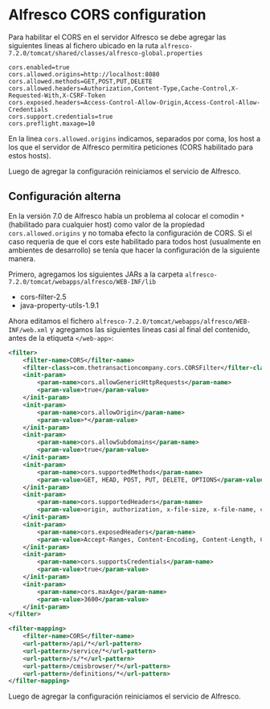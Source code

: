 # Alfresco CORS configuration

Para habilitar el CORS en el servidor Alfresco se debe agregar las siguientes lineas al fichero ubicado en la ruta `alfresco-7.2.0/tomcat/shared/classes/alfresco-global.properties`

```properties
cors.enabled=true
cors.allowed.origins=http://localhost:8080
cors.allowed.methods=GET,POST,PUT,DELETE
cors.allowed.headers=Authorization,Content-Type,Cache-Control,X-Requested-With,X-CSRF-Token
cors.exposed.headers=Access-Control-Allow-Origin,Access-Control-Allow-Credentials
cors.support.credentials=true
cors.preflight.maxage=10
```
En la linea `cors.allowed.origins` indicamos, separados por coma, los host a los que el servidor de Alfresco permitira peticiones (CORS habilitado para estos hosts).

Luego de agregar la configuración reiniciamos el servicio de Alfresco.

## Configuración alterna

En la versión 7.0 de Alfresco había un problema al colocar el comodin `*` (habilitado para cualquier host) como valor de la propiedad `cors.allowed.origins` y no tomaba efecto la configuración de CORS. Si el caso requeria de que el cors este habilitado para todos host (usualmente en ambientes de desarrollo) se tenía que hacer la configuración de la siguiente manera.

Primero, agregamos los siguientes JARs a la carpeta `alfresco-7.2.0/tomcat/webapps/alfresco/WEB-INF/lib`

- cors-filter-2.5
- java-property-utils-1.9.1

Ahora editamos el fichero `alfresco-7.2.0/tomcat/webapps/alfresco/WEB-INF/web.xml` y agregamos las siguientes lineas casi al final del contenido, antes de la etiqueta `</web-app>`:

```xml
<filter>
	<filter-name>CORS</filter-name>
	<filter-class>com.thetransactioncompany.cors.CORSFilter</filter-class>
	<init-param>
		<param-name>cors.allowGenericHttpRequests</param-name>
		<param-value>true</param-value>
	</init-param>
	<init-param>
		<param-name>cors.allowOrigin</param-name>
		<param-value>*</param-value>
	</init-param>
	<init-param>
		<param-name>cors.allowSubdomains</param-name>
		<param-value>true</param-value>
	</init-param>
	<init-param>
		<param-name>cors.supportedMethods</param-name>
		<param-value>GET, HEAD, POST, PUT, DELETE, OPTIONS</param-value>
	</init-param>
	<init-param>
		<param-name>cors.supportedHeaders</param-name>
		<param-value>origin, authorization, x-file-size, x-file-name, content-type, accept, x-file-type, range</param-value>
	</init-param>
	<init-param>
		<param-name>cors.exposedHeaders</param-name>
		<param-value>Accept-Ranges, Content-Encoding, Content-Length, Content-Range</param-value>
	</init-param>
	<init-param>
		<param-name>cors.supportsCredentials</param-name>
		<param-value>true</param-value>
	</init-param>
	<init-param>
		<param-name>cors.maxAge</param-name>
		<param-value>3600</param-value>
	</init-param>
</filter>

<filter-mapping>
	<filter-name>CORS</filter-name>
	<url-pattern>/api/*</url-pattern>
	<url-pattern>/service/*</url-pattern>
	<url-pattern>/s/*</url-pattern>
	<url-pattern>/cmisbrowser/*</url-pattern>
	<url-pattern>/definitions/*</url-pattern>
</filter-mapping>
```

Luego de agregar la configuración reiniciamos el servicio de Alfresco.
